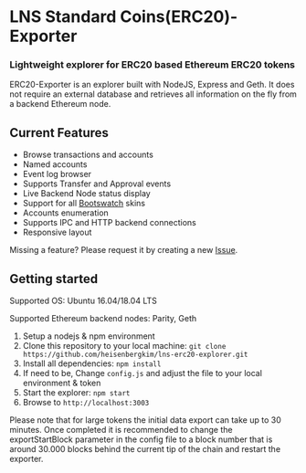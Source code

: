 # LNS Standard Coins(ERC20)-Exporter
### Lightweight explorer for ERC20 based Ethereum ERC20 tokens

ERC20-Exporter is an explorer built with NodeJS, Express and Geth. It does not require an external database and retrieves all information on the fly from a backend Ethereum node.


## Current Features
* Browse transactions and accounts
* Named accounts
* Event log browser
* Supports Transfer and Approval events
* Live Backend Node status display
* Support for all [Bootswatch](https://bootswatch.com/) skins
* Accounts enumeration
* Supports IPC and HTTP backend connections
* Responsive layout

Missing a feature? Please request it by creating a new [Issue](https://github.com/heisenbergkim/lns-erc20-explorer.git).

## Getting started

Supported OS: Ubuntu 16.04/18.04 LTS

Supported Ethereum backend nodes: Parity, Geth

1. Setup a nodejs & npm environment
2. Clone this repository to your local machine: `git clone https://github.com/heisenbergkim/lns-erc20-explorer.git`
3. Install all dependencies: `npm install`
4. If need to be, Change `config.js` and adjust the file to your local environment & token
5. Start the explorer: `npm start`
6. Browse to `http://localhost:3003`

Please note that for large tokens the initial data export can take up to 30 minutes. Once completed it is recommended to change the exportStartBlock parameter in the config file to a block number that is around 30.000 blocks behind the current tip of the chain and restart the exporter.
